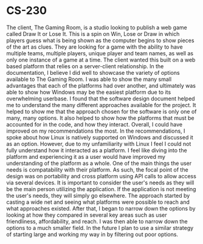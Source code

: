 # CS-230

The client, The Gaming Room, is a studio looking to publish a web game called Draw It or Lose It. This is a spin on Win, Lose or Draw in which players guess what is being shown as the computer begins to show pieces of the art as clues. They are looking for a game with the ability to have multiple teams, multiple players, unique player and team names, as well as only one instance of a game at a time. The client wanted this built on a web based platform that relies on a server-client relationship. In the documentation, I believe I did well to showcase the variety of options available to The Gaming Room. I was able to show the many small advantages that each of the platforms had over another, and ultimately was able to show how Windows may be the easiest platform due to its overwhelming userbase. I found that the software design document helped me to understand the many different approaches available for the project. It helped to show me that the approach chosen for the software is only one of many, many options. It also helped to show how the platforms that must be accounted for in the code, and how they interact. Overall, I could have improved on my recommendations the most. In the recommendations, I spoke about how Linux is natively supported on Windows and discussed it as an option. However, due to my unfamiliarity with Linux I feel I could not fully understand how it interacted as a platform. I feel like diving into the platform and experiencing it as a user would have improved my understanding of the platform as a whole. One of the main things the user needs is compatability with their platform. As such, the focal point of the design was on portability and cross platform using API calls to allow access via several devices. It is important to consider the user's needs as they will be the main person utilizing the application. If the application is not meeting the user's needs, they will simply go elsewhere. The approach started by casting a wide net and seeing what platforms were possible to reach and what approaches existed. After that, I began to narrow down the options by looking at how they compared in several key areas such as user friendliness, affordability, and reach. I was then able to narrow down the options to a much smaller field. In the future I plan to use a similar strategy of starting large and working my way in by filtering out poor options.
